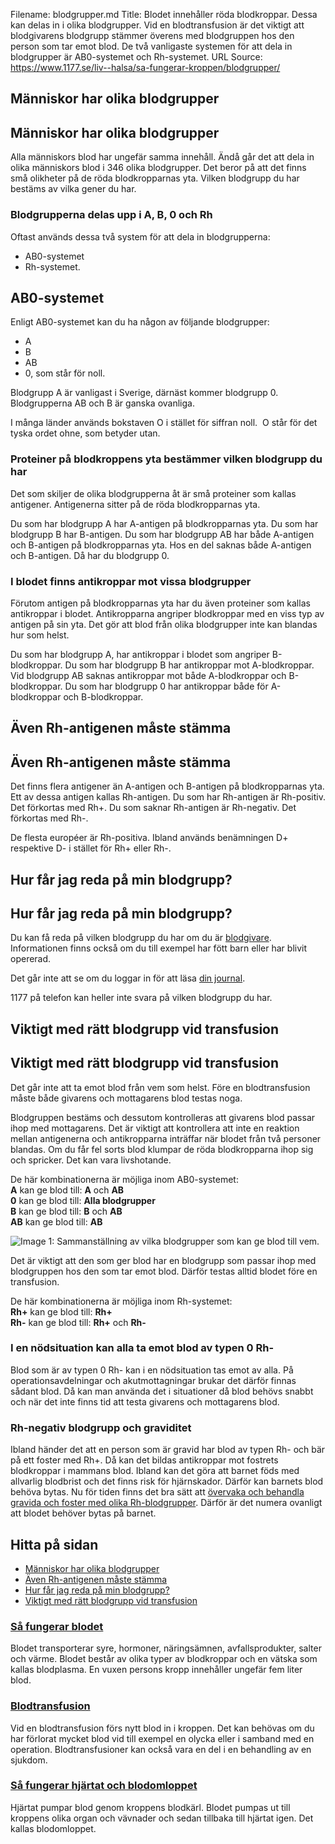 Filename: blodgrupper.md
Title: Blodet innehåller röda blodkroppar. Dessa kan delas in i olika blodgrupper. Vid en blodtransfusion är det viktigt att blodgivarens blodgrupp stämmer överens med blodgruppen hos den person som tar emot blod. De två vanligaste systemen för att dela in blodgrupper är AB0-systemet och Rh-systemet.
URL Source: https://www.1177.se/liv--halsa/sa-fungerar-kroppen/blodgrupper/

Människor har olika blodgrupper
-------------------------------

Människor har olika blodgrupper
-------------------------------

Alla människors blod har ungefär samma innehåll. Ändå går det att dela in olika människors blod i 346 olika blodgrupper. Det beror på att det finns små olikheter på de röda blodkropparnas yta. Vilken blodgrupp du har bestäms av vilka gener du har.

### Blodgrupperna delas upp i A, B, 0 och Rh

Oftast används dessa två system för att dela in blodgrupperna:

*   AB0-systemet
*   Rh-systemet.

AB0-systemet
------------

Enligt AB0-systemet kan du ha någon av följande blodgrupper:

*   A
*   B
*   AB
*   0, som står för noll.

Blodgrupp A är vanligast i Sverige, därnäst kommer blodgrupp 0. Blodgrupperna AB och B är ganska ovanliga.

I många länder används bokstaven O i stället för siffran noll.  O står för det tyska ordet ohne, som betyder utan.

### Proteiner på blodkroppens yta bestämmer vilken blodgrupp du har

Det som skiljer de olika blodgrupperna åt är små proteiner som kallas antigener. Antigenerna sitter på de röda blodkropparnas yta.

Du som har blodgrupp A har A-antigen på blodkropparnas yta. Du som har blodgrupp B har B-antigen. Du som har blodgrupp AB har både A-antigen och B-antigen på blodkropparnas yta. Hos en del saknas både A-antigen och B-antigen. Då har du blodgrupp 0.

### I blodet finns antikroppar mot vissa blodgrupper

Förutom antigen på blodkropparnas yta har du även proteiner som kallas antikroppar i blodet. Antikropparna angriper blodkroppar med en viss typ av antigen på sin yta. Det gör att blod från olika blodgrupper inte kan blandas hur som helst.

Du som har blodgrupp A, har antikroppar i blodet som angriper B-blodkroppar. Du som har blodgrupp B har antikroppar mot A-blodkroppar. Vid blodgrupp AB saknas antikroppar mot både A-blodkroppar och B-blodkroppar. Du som har blodgrupp 0 har antikroppar både för A-blodkroppar och B-blodkroppar.

Även Rh-antigenen måste stämma
------------------------------

Även Rh-antigenen måste stämma
------------------------------

Det finns flera antigener än A-antigen och B-antigen på blodkropparnas yta. Ett av dessa antigen kallas Rh-antigen. Du som har Rh-antigen är Rh-positiv. Det förkortas med Rh+. Du som saknar Rh-antigen är Rh-negativ. Det förkortas med Rh-.

De flesta européer är Rh-positiva. Ibland används benämningen D+ respektive D- i stället för Rh+ eller Rh-.

Hur får jag reda på min blodgrupp?
----------------------------------

Hur får jag reda på min blodgrupp?
----------------------------------

Du kan få reda på vilken blodgrupp du har om du är [blodgivare](https://www.1177.se/sa-fungerar-varden/donation/blodgivning/). Informationen finns också om du till exempel har fött barn eller har blivit opererad.

Det går inte att se om du loggar in för att läsa [din journal](https://www.1177.se/om-1177/nar-du-loggar-in-pa-1177.se/det-har-kan-du-gora-nar-du-loggat-in/las-din-journal/las-din-journal-via-natet/).

1177 på telefon kan heller inte svara på vilken blodgrupp du har.

Viktigt med rätt blodgrupp vid transfusion
------------------------------------------

Viktigt med rätt blodgrupp vid transfusion
------------------------------------------

Det går inte att ta emot blod från vem som helst. Före en blodtransfusion måste både givarens och mottagarens blod testas noga.

Blodgruppen bestäms och dessutom kontrolleras att givarens blod passar ihop med mottagarens. Det är viktigt att kontrollera att inte en reaktion mellan antigenerna och antikropparna inträffar när blodet från två personer blandas. Om du får fel sorts blod klumpar de röda blodkropparna ihop sig och spricker. Det kan vara livshotande.

De här kombinationerna är möjliga inom AB0-systemet:  
**A** kan ge blod till: **A** och **AB**   
**0** kan ge blod till: **Alla blodgrupper**   
**B** kan ge blod till: **B** och **AB**   
**AB** kan ge blod till: **AB**

![Image 1: Sammanställning av vilka blodgrupper som kan ge blod till vem.](https://www.1177.se/globalassets/1177/nationell/media/illustrationer/hjarta-och-cirkulation/blod-och-cirkulation/blodgrupper.svg?saved=2022-01-24+02:50&preset=low-res)

Det är viktigt att den som ger blod har en blodgrupp som passar ihop med blodgruppen hos den som tar emot blod. Därför testas alltid blodet före en transfusion.

De här kombinationerna är möjliga inom Rh-systemet:  
**Rh+** kan ge blod till: **Rh+**   
**Rh-** kan ge blod till: **Rh+** och **Rh-**

### I en nödsituation kan alla ta emot blod av typen 0 Rh-

Blod som är av typen 0 Rh- kan i en nödsituation tas emot av alla. På operationsavdelningar och akutmottagningar brukar det därför finnas sådant blod. Då kan man använda det i situationer då blod behövs snabbt och när det inte finns tid att testa givarens och mottagarens blod.

### Rh-negativ blodgrupp och graviditet

Ibland händer det att en person som är gravid har blod av typen Rh- och bär på ett foster med Rh+. Då kan det bildas antikroppar mot fostrets blodkroppar i mammans blod. Ibland kan det göra att barnet föds med allvarlig blodbrist och det finns risk för hjärnskador. Därför kan barnets blod behöva bytas. Nu för tiden finns det bra sätt att [övervaka och behandla gravida och foster med olika Rh-blodgrupper](https://www.1177.se/barn--gravid/graviditet/graviditetsbesvar-och-sjukdomar/rhd-negativ-blodgrupp-och-graviditet/). Därför är det numera ovanligt att blodet behöver bytas på barnet.

Hitta på sidan
--------------

*   [Människor har olika blodgrupper](https://www.1177.se/liv--halsa/sa-fungerar-kroppen/blodgrupper/#section-97992)
*   [Även Rh-antigenen måste stämma](https://www.1177.se/liv--halsa/sa-fungerar-kroppen/blodgrupper/#section-97995)
*   [Hur får jag reda på min blodgrupp?](https://www.1177.se/liv--halsa/sa-fungerar-kroppen/blodgrupper/#section-120071)
*   [Viktigt med rätt blodgrupp vid transfusion](https://www.1177.se/liv--halsa/sa-fungerar-kroppen/blodgrupper/#section-149547)

### [Så fungerar blodet](https://www.1177.se/liv--halsa/sa-fungerar-kroppen/blodet/)

Blodet transporterar syre, hormoner, näringsämnen, avfallsprodukter, salter och värme. Blodet består av olika typer av blodkroppar och en vätska som kallas blodplasma. En vuxen persons kropp innehåller ungefär fem liter blod.

### [Blodtransfusion](https://www.1177.se/undersokning-behandling/fler-behandlingar/blodtransfusion/)

Vid en blodtransfusion förs nytt blod in i kroppen. Det kan behövas om du har förlorat mycket blod vid till exempel en olycka eller i samband med en operation. Blodtransfusioner kan också vara en del i en behandling av en sjukdom.

### [Så fungerar hjärtat och blodomloppet](https://www.1177.se/liv--halsa/sa-fungerar-kroppen/hjarta-och-blodomlopp/)

Hjärtat pumpar blod genom kroppens blodkärl. Blodet pumpas ut till kroppens olika organ och vävnader och sedan tillbaka till hjärtat igen. Det kallas blodomloppet.